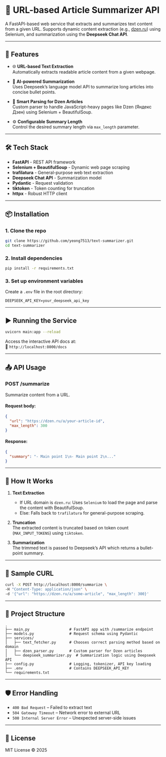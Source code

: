 
# 📝 URL-based Article Summarizer API

A FastAPI-based web service that extracts and summarizes text content from a given URL. Supports dynamic content extraction (e.g., [dzen.ru](https://dzen.ru)) using Selenium, and summarization using the **Deepseek Chat API**.

---

## 🚀 Features

- 🌐 **URL-based Text Extraction**  
  Automatically extracts readable article content from a given webpage.

- 🤖 **AI-powered Summarization**  
  Uses Deepseek’s language model API to summarize long articles into concise bullet points.

- 📰 **Smart Parsing for Dzen Articles**  
  Custom parser to handle JavaScript-heavy pages like Dzen (Яндекс Дзен) using Selenium + BeautifulSoup.

- ⚙️ **Configurable Summary Length**  
  Control the desired summary length via `max_length` parameter.

---

## 🛠️ Tech Stack

- **FastAPI** - REST API framework  
- **Selenium + BeautifulSoup** - Dynamic web page scraping  
- **trafilatura** - General-purpose web text extraction  
- **Deepseek Chat API** - Summarization model  
- **Pydantic** - Request validation  
- **tiktoken** - Token counting for truncation  
- **httpx** - Robust HTTP client

---

## 📦 Installation

### 1. Clone the repo

```bash
git clone https://github.com/yeong7513/text-summarizer.git
cd text-summarizer
```

### 2. Install dependencies

```bash
pip install -r requirements.txt
```

### 3. Set up environment variables

Create a `.env` file in the root directory:

```
DEEPSEEK_API_KEY=your_deepseek_api_key
```

---

## ▶️ Running the Service

```bash
uvicorn main:app --reload
```

Access the interactive API docs at:  
📍 `http://localhost:8000/docs`

---

## 📤 API Usage

### **POST /summarize**

Summarize content from a URL.

#### Request body:

```json
{
  "url": "https://dzen.ru/a/your-article-id",
  "max_length": 300
}
```

#### Response:

```json
{
  "summary": "- Main point 1\n- Main point 2\n..."
}
```

---

## 🧠 How It Works

1. **Text Extraction**  
   - If URL domain is `dzen.ru`: Uses `Selenium` to load the page and parse the content with BeautifulSoup.
   - Else: Falls back to `trafilatura` for general-purpose scraping.

2. **Truncation**  
   The extracted content is truncated based on token count (`MAX_INPUT_TOKENS`) using `tiktoken`.

3. **Summarization**  
   The trimmed text is passed to Deepseek’s API which returns a bullet-point summary.

---

## 🧪 Sample CURL

```bash
curl -X POST http://localhost:8000/summarize \
-H "Content-Type: application/json" \
-d '{"url": "https://dzen.ru/a/some-article", "max_length": 300}'
```

---

## 📁 Project Structure

```
.
├── main.py                  # FastAPI app with /summarize endpoint
├── models.py                # Request schema using Pydantic
├── services/
│   ├── text_fetcher.py      # Chooses correct parsing method based on domain
│   ├── dzen_parser.py       # Custom parser for Dzen articles
│   └── deepseek_summarizer.py  # Summarization logic using Deepseek API
├── config.py                # Logging, tokenizer, API key loading
├── .env                     # Contains DEEPSEEK_API_KEY
└── requirements.txt
```

---

## 🛡️ Error Handling

- `400 Bad Request` – Failed to extract text
- `504 Gateway Timeout` – Network error to external URL
- `500 Internal Server Error` – Unexpected server-side issues

---

## 📄 License

MIT License © 2025

